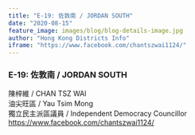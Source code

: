 ```yaml
---
title: "E-19: 佐敦南 / JORDAN SOUTH"
date: "2020-08-15"
feature_image: images/blog/blog-details-image.jpg
author: "Hong Kong Districts Info"
iframe: "https://www.facebook.com/chantszwai1124/"
---
```


### E-19: 佐敦南 / JORDAN SOUTH  
陳梓維 / CHAN TSZ WAI  
油尖旺區 / Yau Tsim Mong  
獨立民主派區議員 / Independent Democracy Councillor  
https://www.facebook.com/chantszwai1124/
